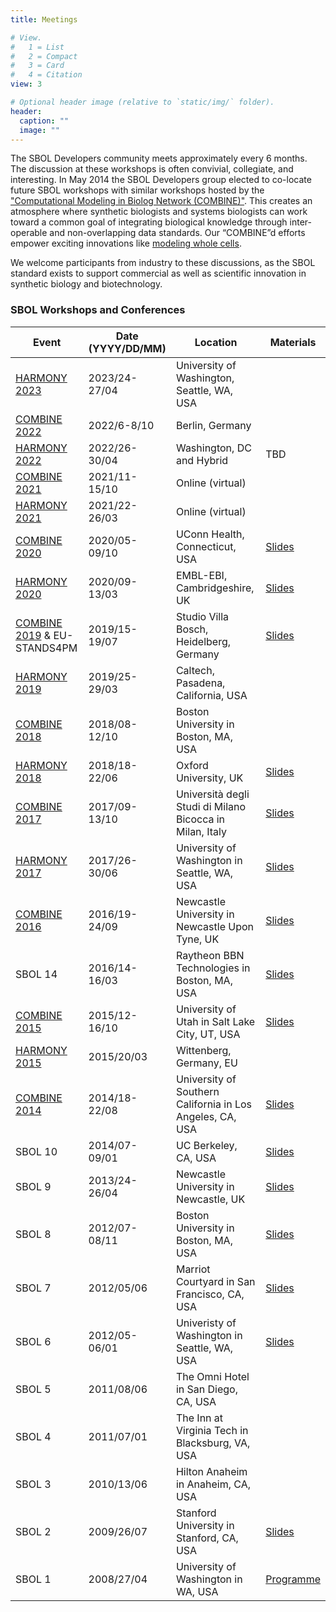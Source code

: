 ```yaml
---
title: Meetings

# View.
#   1 = List
#   2 = Compact
#   3 = Card
#   4 = Citation
view: 3

# Optional header image (relative to `static/img/` folder).
header:
  caption: ""
  image: ""
---
```


The SBOL Developers community meets approximately every 6 months. The discussion at these workshops is often convivial, collegiate, and interesting. In May 2014 the SBOL Developers group elected to co-locate future SBOL workshops with similar workshops hosted by the ["Computational Modeling in Biolog Network (COMBINE)"](http://co.mbine.org/). This creates an atmosphere where synthetic biologists and systems biologists can work toward a common goal of integrating biological knowledge through inter-operable and non-overlapping data standards. Our “COMBINE”d efforts empower exciting innovations like [modeling whole cells](https://sites.google.com/site/vwwholecellsummerschool/).

We welcome participants from industry to these discussions, as the SBOL standard exists to support commercial as well as scientific innovation in synthetic biology and biotechnology.


### SBOL Workshops and Conferences

| Event                                                                                 | Date (YYYY/DD/MM)  | Location                                                   | Materials                                                                                                                        |
|---------------------------------------------------------------------------------------|--------------------|------------------------------------------------------------|----------------------------------------------------------------------------------------------------------------------------------|
| [HARMONY 2023](https://co.mbine.org/events/)                                          | 2023/24-27/04      | University of Washington, Seattle, WA, USA                 |                                                                                                                                  |
| [COMBINE 2022](https://co.mbine.org/author/combine-2022/)                             | 2022/6-8/10        | Berlin, Germany                                            |                                                                                                                                  |
| [HARMONY 2022](/event/2022/harmony)                                                   | 2022/26-30/04      | Washington, DC and Hybrid                                  | TBD                                                                                                                              |
| [COMBINE 2021](/event/2021/combine)                                                   | 2021/11-15/10      | Online (virtual)                                           |                                                                                                                                  |
| [HARMONY 2021](/event/2021/harmony)                                                   | 2021/22-26/03      | Online (virtual)                                           |                                                                                                                                  |
| <a href="http://old_co.mbine.org/events/COMBINE_2020">COMBINE 2020</a>                | 2020/05-09/10      | UConn Health, Connecticut, USA                             | <a href="https://github.com/SynBioDex/Community-Media/tree/master/2020/COMBINE20">Slides</a>                                     |
| <a href="http://old_co.mbine.org/events/HARMONY_2020">HARMONY 2020</a>                | 2020/09-13/03      | EMBL-EBI, Cambridgeshire, UK                               | <a href="https://github.com/SynBioDex/Community-Media/tree/master/2020/HARMONY20">Slides</a>                                     |
| <a href="http://old_co.mbine.org/events/COMBINE_2019">COMBINE 2019</a> & EU-STANDS4PM | 2019/15-19/07      | Studio Villa Bosch, Heidelberg, Germany                    | <a href="http://old_co.mbine.org/events/COMBINE_2019">Slides</a>                                                                 |
| <a href="http://old_co.mbine.org/events/HARMONY_2019">HARMONY 2019</a>                | 2019/25-29/03      | Caltech, Pasadena, California, USA                         |                                                                                                                                  |
| <a href="http://old_co.mbine.org/events/COMBINE_2018">COMBINE 2018</a>                | 2018/08-12/10      | Boston University in Boston, MA, USA                       |                                                                                                                                  |
| <a href="http://old_co.mbine.org/events/HARMONY_2018">HARMONY 2018</a>                | 2018/18-22/06      | Oxford University, UK                                      | <a href="https://github.com/SynBioDex/Community-Media/tree/master/2018/HARMONY">Slides</a>                                       |
| <a href="http://old_co.mbine.org/events/COMBINE_2017">COMBINE 2017</a>                | 2017/09-13/10      | Università degli Studi di Milano Bicocca in Milan, Italy   | <a href="https://github.com/SynBioDex/Community-Media/tree/master/2017/COMBINE%202017">Slides</a>                                |
| <a href="http://old_co.mbine.org/events/HARMONY_2017">HARMONY 2017</a>                | 2017/26-30/06      | University of Washington in Seattle, WA, USA               | <a href="https://github.com/SynBioDex/Community-Media/tree/master/2017/HARMONY">Slides</a>                                       |
| <a href="http://old_co.mbine.org/events/COMBINE_2016">COMBINE 2016</a>                | 2016/19-24/09      | Newcastle University in Newcastle Upon Tyne, UK            | <a href="https://github.com/SynBioDex/Community-Media/tree/master/2016/COMBINE" target="_blank">Slides</a>                       |
| SBOL 14                                                                               | 2016/14-16/03      | Raytheon BBN Technologies in Boston, MA, USA               | <a href="https://github.com/SynBioDex/Community-Media/tree/master/2016/15TH_SBOL" target="_blank">Slides</a>                     |
| <a href="http://old_co.mbine.org/events/COMBINE_2015">COMBINE 2015</a>                | 2015/12-16/10      | University of Utah in Salt Lake City, UT, USA              | <a href="https://github.com/SynBioDex/Community-Media/tree/master/2015/COMBINE" target="_blank">Slides</a>                       |
| <a href="http://old_co.mbine.org/events/HARMONY_2015">HARMONY 2015</a>                | 2015/20/03         | Wittenberg, Germany, EU                                    |                                                                                                                                  |
| <a href="http://old_co.mbine.org/events/COMBINE_2014">COMBINE 2014</a>                | 2014/18-22/08      | University of Southern California in Los Angeles, CA, USA  | <a href="https://github.com/SynBioDex/Community-Media/tree/master/2014/COMBINE" target="_blank">Slides</a>                       |
| SBOL 10                                                                               | 2014/07-09/01      | UC Berkeley, CA, USA                                       | <a href="https://github.com/SynBioDex/Community-Media/tree/master/2014/SBOL10" target="_blank">Slides</a>                        |
| SBOL 9                                                                                | 2013/24-26/04      | Newcastle University in Newcastle, UK                      | <a href="https://github.com/SynBioDex/Community-Media/tree/master/2013/SBOL9" target="_blank">Slides</a>                         |
| SBOL 8                                                                                | 2012/07-08/11      | Boston University in Boston, MA, USA                       | <a href="https://github.com/SynBioDex/Community-Media/tree/master/2012/SBOL8">Slides</a>                                         |
| SBOL 7                                                                                | 2012/05/06         | Marriot Courtyard in San Francisco, CA, USA                | <a href="https://github.com/SynBioDex/Community-Media/tree/master/2012/SBOL7">Slides</a>                                         |
| SBOL 6                                                                                | 2012/05-06/01      | Univeristy of Washington in Seattle, WA, USA               | <a href="https://github.com/SynBioDex/Community-Media/tree/master/2012/SBOL6">Slides</a>                                         |
| SBOL 5                                                                                | 2011/08/06         | The Omni Hotel in San Diego, CA, USA                       |                                                                                                                                  |
| SBOL 4                                                                                | 2011/07/01         | The Inn at Virginia Tech in Blacksburg, VA, USA            |                                                                                                                                  |
| SBOL 3                                                                                | 2010/13/06         | Hilton Anaheim in Anaheim, CA, USA                         |                                                                                                                                  |
| SBOL 2                                                                                | 2009/26/07         | Stanford University in Stanford, CA, USA                   | <a href="https://github.com/SynBioDex/Community-Media/blob/master/2009/2nd_SBOL/Galdzicki_PoBoL_Update_26072009.pptx">Slides</a> |
| SBOL 1                                                                                | 2008/27/04         | University of Washington in WA, USA                        | <a href="https://github.com/SynBioDex/Community-Media/blob/master/2008/1ST_SBOL/workshop_book_042208.pdf">Programme</a>          |

